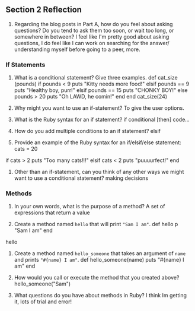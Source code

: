 ## Section 2 Reflection

1. Regarding the blog posts in Part A, how do you feel about asking questions? Do you tend to ask them too soon, or wait too long, or somewhere in between?
I feel like I'm pretty good about asking questions, I do feel like I can work on searching for the answer/ understanding myself before going to a peer, more.

### If Statements

1. What is a conditional statement? Give three examples.
def cat_size (pounds)
  if pounds < 9
    puts "Kitty needs more food!"
  elsif pounds == 9
    puts "Healthy boy, purr!"
  elsif pounds == 15
    puts "CHONKY BOY!"
  else pounds > 20
  puts "Oh LAWD, he comin!"
    end
end
cat_size(24)

1. Why might you want to use an if-statement?
To give the user options.

1. What is the Ruby syntax for an if statement?
if conditional [then]
   code...

1. How do you add multiple conditions to an if statement?
elsif

1. Provide an example of the Ruby syntax for an if/elsif/else statement:
cats = 20

if cats > 2
  puts "Too many cats!!!"
elsif cats < 2
  puts "puuuurfect!"
end

1. Other than an if-statement, can you think of any other ways we might want to use a conditional statement?
making decisions

### Methods

1. In your own words, what is the purpose of a method?
A set of expressions that return a value

1. Create a method named `hello` that will print `"Sam I am"`.
def hello
  p "Sam I am"
end

hello

1. Create a method named `hello_someone` that takes an argument of `name` and prints `"#{name} I am"`.
def hello_someone(name)
  puts "#{name} I am"
end




1. How would you call or execute the method that you created above?
hello_someone("Sam")

1. What questions do you have about methods in Ruby?
I think Im getting it, lots of trial and error!
